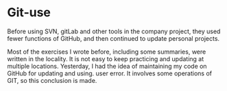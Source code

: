 # Git-use
Before using SVN, gitLab and other tools in the company project, they used fewer functions of GitHub, and then continued to update personal projects.

Most of the exercises I wrote before, including some summaries, were written in the locality. It is not easy to keep practicing and updating at multiple locations. Yesterday, I had the idea of maintaining my code on GitHub for updating and using.
user error.
It involves some operations of GIT, so this conclusion is made.


